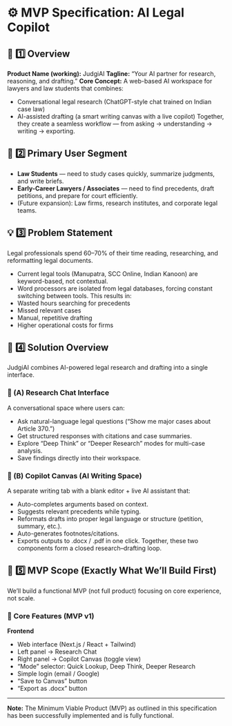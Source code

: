 # ⚙️ MVP Specification: AI Legal Copilot

## 🧭 1️⃣ Overview
**Product Name (working):** JudgiAI
**Tagline:** “Your AI partner for research, reasoning, and drafting.”
**Core Concept:**
A web-based AI workspace for lawyers and law students that combines:
- Conversational legal research (ChatGPT-style chat trained on Indian case law)
- AI-assisted drafting (a smart writing canvas with a live copilot)
Together, they create a seamless workflow — from asking → understanding → writing → exporting.

## 🎯 2️⃣ Primary User Segment
- **Law Students** — need to study cases quickly, summarize judgments, and write briefs.
- **Early-Career Lawyers / Associates** — need to find precedents, draft petitions, and prepare for court efficiently.
- (Future expansion): Law firms, research institutes, and corporate legal teams.

## 💡 3️⃣ Problem Statement
Legal professionals spend 60–70% of their time reading, researching, and reformatting legal documents.
- Current legal tools (Manupatra, SCC Online, Indian Kanoon) are keyword-based, not contextual.
- Word processors are isolated from legal databases, forcing constant switching between tools.
This results in:
- Wasted hours searching for precedents
- Missed relevant cases
- Manual, repetitive drafting
- Higher operational costs for firms

## 🚀 4️⃣ Solution Overview
JudgiAI combines AI-powered legal research and drafting into a single interface.
### 🔹 (A) Research Chat Interface
A conversational space where users can:
- Ask natural-language legal questions (“Show me major cases about Article 370.”)
- Get structured responses with citations and case summaries.
- Explore “Deep Think” or “Deeper Research” modes for multi-case analysis.
- Save findings directly into their workspace.

### 🔹 (B) Copilot Canvas (AI Writing Space)
A separate writing tab with a blank editor + live AI assistant that:
- Auto-completes arguments based on context.
- Suggests relevant precedents while typing.
- Reformats drafts into proper legal language or structure (petition, summary, etc.).
- Auto-generates footnotes/citations.
- Exports outputs to .docx / .pdf in one click.
Together, these two components form a closed research–drafting loop.

## 🧱 5️⃣ MVP Scope (Exactly What We’ll Build First)
We’ll build a functional MVP (not full product) focusing on core experience, not scale.
### 🧩 Core Features (MVP v1)
**Frontend**
- Web interface (Next.js / React + Tailwind)
- Left panel → Research Chat
- Right panel → Copilot Canvas (toggle view)
- “Mode” selector: Quick Lookup, Deep Think, Deeper Research
- Simple login (email / Google)
- “Save to Canvas” button
- “Export as .docx” button

---
**Note:** The Minimum Viable Product (MVP) as outlined in this specification has been successfully implemented and is fully functional.